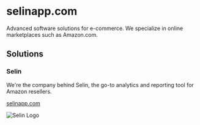 # selinapp.com

Advanced software solutions for e-commerce. We specialize in online marketplaces such as Amazon.com.

## Solutions

### Selin

We're the company behind Selin, the go-to analytics and reporting tool for Amazon resellers.

[selinapp.com](https://selinapp.com/)

![Selin Logo](https://selinapp.com/selin-logo-wide.svg)
